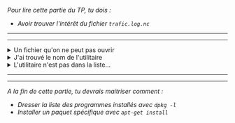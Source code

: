 _Pour lire cette partie du TP, tu dois :_

- _Avoir trouver l'intérêt du fichier `trafic.log.nc`_

---

---

<details>
  <summary> Un fichier qu'on ne peut pas ouvrir </summary>

Quand on essaies d'ouvrir ce fichier, on n'y comprends rien !

Alors, ce fichier est crypté !

Mais avec quel utilitaire ce fichier a-t-il été encodé ? Peut-être qu'on trouvera avec quelques recherches sur l'extension `.nc` et son cryptage ... ou quelques recherches dans le dossier `Logs` si un autre indice a été laissé ?

</details>

<details>
  <summary> J'ai trouvé le nom de l'utilitaire</summary>

Bingo ! Heuresement que ce "hacker" est vraiment pas fut-fut et qu'il a mis le nom de cet utilitaire dans un fichier en clair !

Mais est-ce qu'on possède cet utilitaire ?

Pour savoir, tu peux utiliser la commande `dpkg -l` qui dresse la liste de tous les utilitaires installés sur le poste.
Tu peux soit parcourir un a un les noms pour vérifier ou alors, de nouveau utiliser `grep`.

</details>

<details>
  <summary>L'utilitaire n'est pas dans la liste...</summary>

Ne t'en fais pas, parce que s'il n'est pas dans la liste des programmes, ça veut dire qu'on doit l'installer !

Pour installer un paquet, il faut utiliser la commande :
`sudo apt-get install <nom_du_paquet>`

C'est parti, installe cet outil de cryptage !

</details>

---

---

_A la fin de cette partie, tu devrais maitriser comment :_

- _Dresser la liste des programmes installés avec `dpkg -l`_
- _Installer un paquet spécifique avec `apt-get install`_
